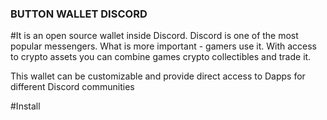 ### BUTTON WALLET DISCORD
#It is an open source wallet inside Discord.
Discord is one of the most popular messengers. What is more important - gamers use it. With access to crypto assets you can combine games crypto collectibles and trade it.

This wallet can be customizable and provide direct access to Dapps for different Discord communities

#Install
